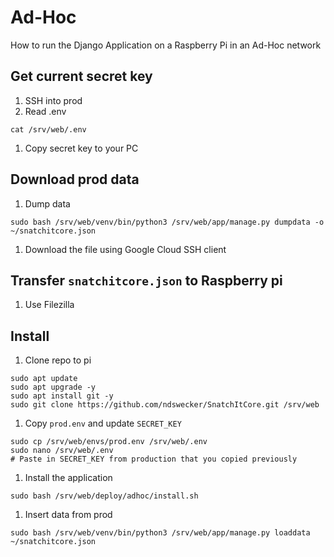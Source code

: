 # Ad-Hoc

How to run the Django Application on a Raspberry Pi in an Ad-Hoc network

## Get current secret key

1. SSH into prod
1. Read .env

```shell
cat /srv/web/.env
```

1. Copy secret key to your PC

## Download prod data

1. Dump data

```shell
sudo bash /srv/web/venv/bin/python3 /srv/web/app/manage.py dumpdata -o ~/snatchitcore.json
```

1. Download the file using Google Cloud SSH client

## Transfer `snatchitcore.json` to Raspberry pi

1. Use Filezilla

## Install
1. Clone repo to pi

```shell
sudo apt update
sudo apt upgrade -y
sudo apt install git -y
sudo git clone https://github.com/ndswecker/SnatchItCore.git /srv/web
```

1. Copy `prod.env` and update `SECRET_KEY`

```shell
sudo cp /srv/web/envs/prod.env /srv/web/.env
sudo nano /srv/web/.env
# Paste in SECRET_KEY from production that you copied previously
```

1. Install the application

```shell
sudo bash /srv/web/deploy/adhoc/install.sh
```

1. Insert data from prod

```shell
sudo bash /srv/web/venv/bin/python3 /srv/web/app/manage.py loaddata ~/snatchitcore.json
```
